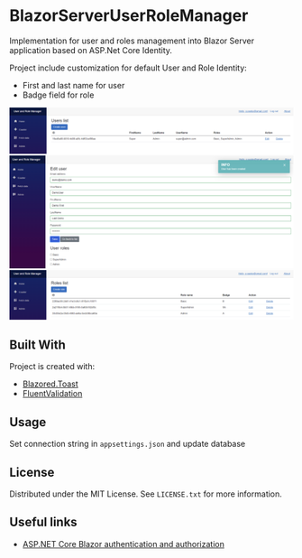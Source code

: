 # BlazorServerUserRoleManager

Implementation for user and roles management into Blazor Server application based on ASP.Net Core Identity.

Project include customization for default User and Role Identity:
* First and last name for user
* Badge field for role

<img src="images/1.png" alt="UserList">

<img src="images/2.png" alt="UserCreated">

<img src="images/3.png" alt="RolesList">

## Built With

Project is created with:
* [Blazored.Toast](https://github.com/Blazored/Toast)
* [FluentValidation](https://github.com/Blazored/FluentValidation)

## Usage

Set connection string in `appsettings.json` and update database

## License
Distributed under the MIT License. See `LICENSE.txt` for more information.

## Useful links

* [ASP.NET Core Blazor authentication and authorization](https://docs.microsoft.com/en-us/aspnet/core/blazor/security/?view=aspnetcore-6.0)
